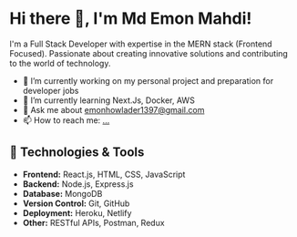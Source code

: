 # Hi there 👋, I'm Md Emon Mahdi!

I'm a Full Stack Developer with expertise in the MERN stack (Frontend Focused). Passionate about creating innovative solutions and contributing to the world of technology.

- 🔭 I’m currently working on my personal project and preparation for developer jobs
- 🌱 I’m currently learning Next.Js, Docker, AWS
- 💬 Ask me about emonhowlader1397@gmail.com
- 📫 How to reach me: [...](https://devemonmahdi.netlify.app/)

## 🔧 Technologies & Tools

- **Frontend:** React.js, HTML, CSS, JavaScript
- **Backend:** Node.js, Express.js
- **Database:** MongoDB
- **Version Control:** Git, GitHub
- **Deployment:** Heroku, Netlify
- **Other:** RESTful APIs, Postman, Redux
